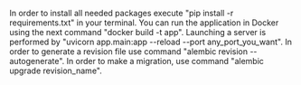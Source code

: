 In order to install all needed packages execute "pip install -r requirements.txt" in your terminal.
You can run the application in Docker using the next command "docker build -t app".
Launching a server is performed by "uvicorn app.main:app --reload --port any_port_you_want".
In order to generate a revision file use command "alembic revision --autogenerate".
In order to make a migration, use command "alembic upgrade revision_name".
